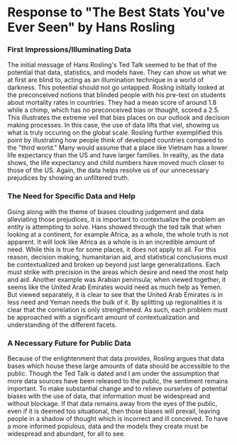 # Response to "The Best Stats You've Ever Seen" by Hans Rosling

### First Impressions/Illuminating Data

  The initial message of Hans Rosling's Ted Talk seemed to be that of the potential that data, statistics, and models have. They can show us what we at first are blind to, acting as an illumination technique in a world of darkness. This potential should not go untapped. Rosling initially looked at the preconceived notions that blinded people with his pre-test on students about mortality rates in countries. They had a mean score of around 1.8 while a chimp, which has no preconceived bias or thought, scored a 2.5. This illustrates the extreme veil that bias places on our outlook and decision making processes. In this case, the use of data lifts that viel, showing us what is truly occuring on the global scale.  Rosling further exemplified this point by illustrating how people think of developed countries compared to the "third world." Many would assume that a place like Vietnam has a lower life expectancy than the US and have larger families. In reality, as the data shows, the life expectancy and child numbers have moved much closer to those of the US. Again, the data helps resolve us of our unnecessary prejudices by showing an unfiltered truth.
  
### The Need for Specific Data and Help
  
  Going along with the theme of biases clouding judgement and data alleviating those prejudices, it is important to contextualize the problem an entity is attempting to solve. Hans showed through the ted talk that when looking at a continent, for example Africa, as a whole, the whole truth is not apparent. It will look like Africa as a whole is in an incredible amount of need. While this is true for some places, it does not apply to all. For this reason, decision making, humanitarian aid, and statistical conclusions must be contextualized and broken up beyond just large generalizations. Each must strike with precision in the areas which desire and need the most help and aid. Another example was Arabian peninsula; when viewed together, it seems like the United Arab Emirates would need as much help as Yemen. But viewed separately, it is clear to see that the United Arab Emirates is in less need and Yeman needs the bulk of it. By splitting up regionalities it is clear that the correlation is only strengthened. As such, each problem must be approached with a significant amount of contextualization and understanding of the different facets. 
   
### A Necessary Future for Public Data
  
  Because of the enlightenment that data provides, Rosling argues that data bases which house these large amounts of data should be accessible to the public. Though the Ted Talk is dated and I am under the assumption that more data sources have been released to the public, the sentiment remains important. To make substantial change and to relieve ourselves of potential biases with the use of data, that information must be widespread and without blockage. If that data remains away from the eyes of the public, even if it is deemed too situational, then those biases will prevail, leaving people in a shadow of thought which is incorrect and ill conceived. To have a more informed populous, data and the models they create must be widespread and abundant, for all to see. 

